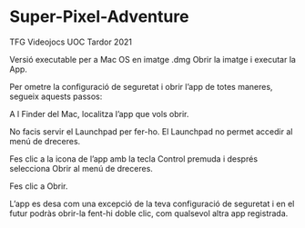 # Super-Pixel-Adventure
TFG Videojocs UOC Tardor 2021

Versió executable per a Mac OS en imatge .dmg
Obrir la imatge i executar la App.

Per ometre la configuració de seguretat i obrir l’app de totes maneres, segueix aquests passos:

A  l Finder  del Mac, localitza l’app que vols obrir.

No facis servir el Launchpad per fer-ho. El Launchpad no permet accedir al menú de dreceres.

Fes clic a la icona de l’app amb la tecla Control premuda i després selecciona Obrir al menú de dreceres.

Fes clic a Obrir.

L’app es desa com una excepció de la teva configuració de seguretat i en el futur podràs obrir-la fent-hi doble clic, com qualsevol altra app registrada.